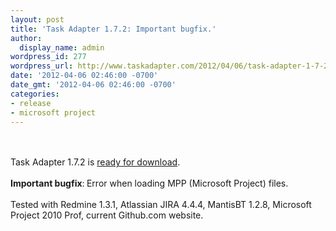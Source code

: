 ```yaml
---
layout: post
title: 'Task Adapter 1.7.2: Important bugfix.'
author:
  display_name: admin
wordpress_id: 277
wordpress_url: http://www.taskadapter.com/2012/04/06/task-adapter-1-7-2-important-bugfix/
date: '2012-04-06 02:46:00 -0700'
date_gmt: '2012-04-06 02:46:00 -0700'
categories:
- release
- microsoft project
---
```

<div dir="ltr" style="text-align: left;" trbidi="on"><br/><br/>Task Adapter 1.7.2 is <a href="http://taskadapter.com/download">ready for download</a>.<br/><br/><b>Important bugfix</b>:<b> </b>Error when loading MPP (Microsoft Project) files.<br/><br/>Tested with Redmine 1.3.1, Atlassian JIRA 4.4.4, MantisBT 1.2.8, Microsoft Project 2010 Prof, current Github.com website.<br/>
<div><br/></div></div></p>
